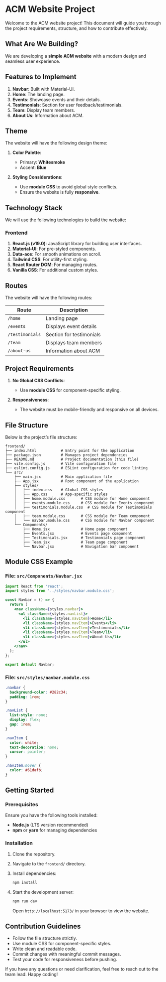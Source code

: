 # ACM Website Project

Welcome to the ACM website project! This document will guide you through the project requirements, structure, and how to contribute effectively.



## What Are We Building?

We are developing a **simple ACM website** with a modern design and seamless user experience.



## Features to Implement

1. **Navbar**: Built with Material-UI.
2. **Home**: The landing page.
3. **Events**: Showcase events and their details.
4. **Testimonials**: Section for user feedback/testimonials.
5. **Team**: Display team members.
6. **About Us**: Information about ACM.



## Theme

The website will have the following design theme:

1. **Color Palette**:
   - Primary: **Whitesmoke**
   - Accent: **Blue**

2. **Styling Considerations**:
   - Use **module CSS** to avoid global style conflicts.
   - Ensure the website is fully **responsive**.



## Technology Stack

We will use the following technologies to build the website:

### Frontend
1. **React.js (v19.0)**: JavaScript library for building user interfaces.
2. **Material-UI**: For pre-styled components.
3. **Data-aos**: For smooth animations on scroll.
4. **Tailwind CSS**: For utility-first styling.
5. **React Router DOM**: For managing routes.
6. **Vanilla CSS**: For additional custom styles.



## Routes

The website will have the following routes:

| Route          | Description                   |
|--|-|
| `/home`        | Landing page                  |
| `/events`      | Displays event details        |
| `/testimonials`| Section for testimonials      |
| `/team`        | Displays team members         |
| `/about-us`    | Information about ACM         |



## Project Requirements

1. **No Global CSS Conflicts**:
   - Use **module CSS** for component-specific styling.
   
2. **Responsiveness**:
   - The website must be mobile-friendly and responsive on all devices.



## File Structure

Below is the project’s file structure:

```
frontend/
├── index.html           # Entry point for the application
├── package.json         # Manages project dependencies
├── README.md            # Project documentation (this file)
├── vite.config.js       # Vite configuration file
├── eslint.config.js     # ESLint configuration for code linting
└── src/
    ├── main.jsx         # Main application file
    ├── App.jsx          # Root component of the application
    ├── styles/
    │   ├── index.css    # Global CSS styles
    │   ├── App.css      # App-specific styles
    │   ├── home.module.css       # CSS module for Home component
    │   ├── events.module.css     # CSS module for Events component
    │   ├── testimonials.module.css  # CSS module for Testimonials component
    │   ├── team.module.css       # CSS module for Team component
    │   └── navbar.module.css     # CSS module for Navbar component
    └── Components/
        ├── Home.jsx              # Home page component
        ├── Events.jsx            # Events page component
        ├── Testimonials.jsx      # Testimonials page component
        ├── Team.jsx              # Team page component
        └── Navbar.jsx            # Navigation bar component
```



## Module CSS Example

### File: `src/Components/Navbar.jsx`

```jsx
import React from 'react';
import styles from '../styles/navbar.module.css';

const Navbar = () => {
  return (
    <nav className={styles.navbar}>
      <ul className={styles.navList}>
        <li className={styles.navItem}>Home</li>
        <li className={styles.navItem}>Events</li>
        <li className={styles.navItem}>Testimonials</li>
        <li className={styles.navItem}>Team</li>
        <li className={styles.navItem}>About Us</li>
      </ul>
    </nav>
  );
};

export default Navbar;
```

### File: `src/styles/navbar.module.css`

```css
.navbar {
  background-color: #282c34;
  padding: 1rem;
}

.navList {
  list-style: none;
  display: flex;
  gap: 1rem;
}

.navItem {
  color: white;
  text-decoration: none;
  cursor: pointer;
}

.navItem:hover {
  color: #61dafb;
}
```



## Getting Started

### Prerequisites

Ensure you have the following tools installed:

- **Node.js** (LTS version recommended)
- **npm** or **yarn** for managing dependencies

### Installation

1. Clone the repository.
2. Navigate to the `frontend/` directory.
3. Install dependencies:

   ```bash
   npm install
   ```

4. Start the development server:

   ```bash
   npm run dev
   ```

   Open `http://localhost:5173/` in your browser to view the website.



## Contribution Guidelines

- Follow the file structure strictly.
- Use module CSS for component-specific styles.
- Write clean and readable code.
- Commit changes with meaningful commit messages.
- Test your code for responsiveness before pushing.



If you have any questions or need clarification, feel free to reach out to the team lead. Happy coding!